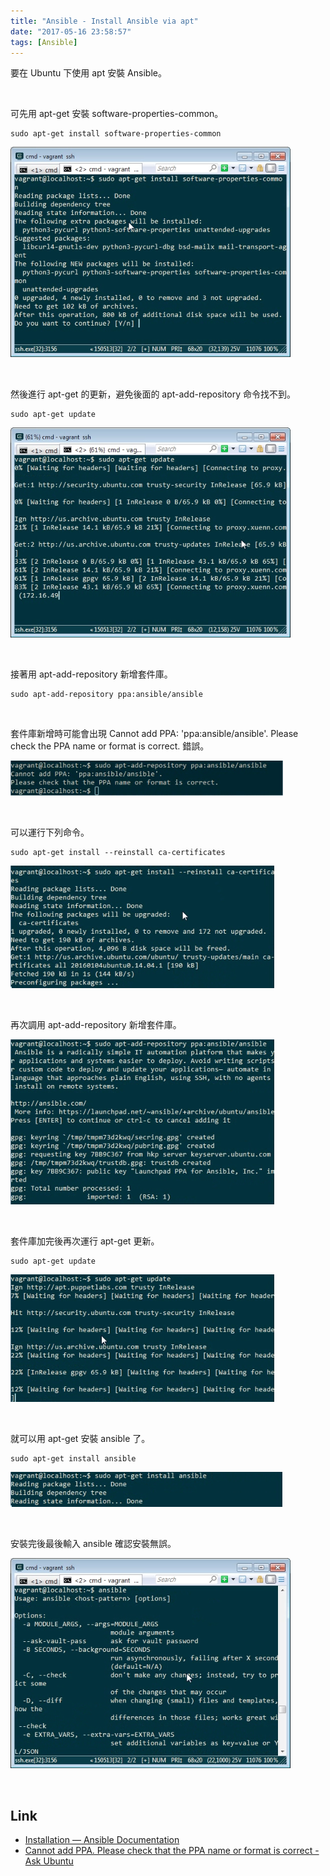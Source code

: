 ```yaml
---
title: "Ansible - Install Ansible via apt"
date: "2017-05-16 23:58:57"
tags: [Ansible]
---
```



要在 Ubuntu 下使用 apt 安裝 Ansible。  

<!-- More -->

<br/>


可先用 apt-get 安裝 software-properties-common。  

    sudo apt-get install software-properties-common

![1.png](1.png)

<br/>


然後進行 apt-get 的更新，避免後面的 apt-add-repository 命令找不到。  

    sudo apt-get update

![2.png](2.png)

<br/>


接著用 apt-add-repository 新增套件庫。  

    sudo apt-add-repository ppa:ansible/ansible

<br/>


套件庫新增時可能會出現 Cannot add PPA: 'ppa:ansible/ansible'. Please check the PPA name or format is correct. 錯誤。  

![3.png](3.png)

<br/>


可以運行下列命令。   

    sudo apt-get install --reinstall ca-certificates

![4.png](4.png)

<br/>


再次調用 apt-add-repository 新增套件庫。

![5.png](5.png)

<br/>


套件庫加完後再次運行 apt-get 更新。  

    sudo apt-get update  

![6.png](6.png)

<br/>


就可以用 apt-get 安裝 ansible 了。

    sudo apt-get install ansible  

![7.png](7.png)

<br/>


安裝完後最後輸入 ansible 確認安裝無誤。  

![8.png](8.png)

<br/>


Link
----
* [Installation — Ansible Documentation](http://docs.ansible.com/ansible/intro_installation.html)
* [Cannot add PPA. Please check that the PPA name or format is correct - Ask Ubuntu](https://askubuntu.com/questions/429803/cannot-add-ppa-please-check-that-the-ppa-name-or-format-is-correct)
